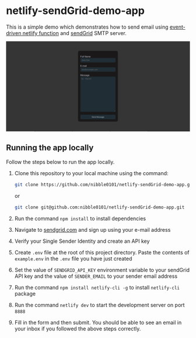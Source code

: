 # netlify-sendGrid-demo-app

This is a simple demo which demonstrates how to send email using [event-driven netlify function](https://docs.netlify.com/functions/trigger-on-events/) and [sendGrid](https://sendgrid.com/) SMTP server.

![contact form](./contact-form.png)

## Running the app locally

Follow the steps below to run the app locally.

1. Clone this repository to your local machine using the command:

   ```sh
   git clone https://github.com/nibble0101/netlify-sendGrid-demo-app.git
   ```

   or

   ```sh
   git clone git@github.com:nibble0101/netlify-sendGrid-demo-app.git
   ```

2. Run the command `npm install` to install dependencies
3. Navigate to [sendgrid.com](https://sendgrid.com/) and sign up using your e-mail address
4. Verify your Single Sender Identity and create an API key
5. Create `.env` file at the root of this project directory. Paste the contents of `example.env` in the `.env` file you have just created
6. Set the value of `SENDGRID_API_KEY` environment variable to your sendGrid API key and the value of `SENDER_EMAIL` to your sender email address
7. Run the command `npm install netlify-cli -g` to install `netlify-cli` package
8. Run the command `netlify dev` to start the development server on port `8888`
9. Fill in the form and then submit. You should be able to see an email in your inbox if you followed the above steps correctly.
